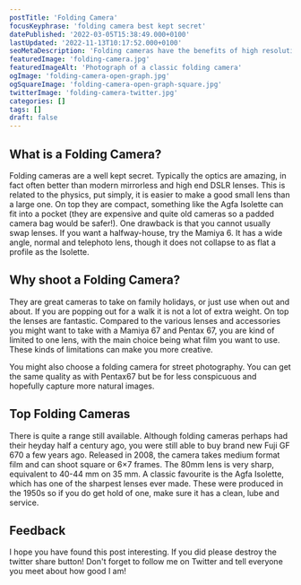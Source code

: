 ```yaml
---
postTitle: 'Folding Camera'
focusKeyphrase: 'folding camera best kept secret'
datePublished: '2022-03-05T15:38:49.000+0100'
lastUpdated: '2022-11-13T10:17:52.000+0100'
seoMetaDescription: 'Folding cameras have the benefits of high resolution negatives but are so much more compact and often have amazing optics'
featuredImage: 'folding-camera.jpg'
featuredImageAlt: 'Photograph of a classic folding camera'
ogImage: 'folding-camera-open-graph.jpg'
ogSquareImage: 'folding-camera-open-graph-square.jpg'
twitterImage: 'folding-camera-twitter.jpg'
categories: []
tags: []
draft: false
---
```


## What is a Folding Camera?

Folding cameras are a well kept secret. Typically the optics are amazing, in fact often better than modern mirrorless and high end DSLR lenses. This is related to the physics, put simply, it is easier to make a good small lens than a large one. On top they are compact, something like the Agfa Isolette can fit into a pocket (they are expensive and quite old cameras so a padded camera bag would be safer!). One drawback is that you cannot usually swap lenses. If you want a halfway-house, try the Mamiya 6. It has a wide angle, normal and telephoto lens, though it does not collapse to as flat a profile as the Isolette.

## Why shoot a Folding Camera?

They are great cameras to take on family holidays, or just use when out and about. If you are popping out for a walk it is not a lot of extra weight. On top the lenses are fantastic. Compared to the various lenses and accessories you might want to take with a Mamiya 67 and Pentax 67, you are kind of limited to one lens, with the main choice being what film you want to use. These kinds of limitations can make you more creative.

You might also choose a folding camera for street photography. You can get the same quality as with Pentax67 but be for less conspicuous and hopefully capture more natural images.

## Top Folding Cameras

There is quite a range still available. Although folding cameras perhaps had their heyday half a century ago, you were still able to buy brand new Fuji GF 670 a few years ago. Released in 2008, the camera takes medium format film and can shoot square or 6&times;7 frames. The 80mm lens is very sharp, equivalent to 40-44&nbsp;mm on 35&nbsp;mm. A classic favourite is the Agfa Isolette, which has one of the sharpest lenses ever made. These were produced in the 1950s so if you do get hold of one, make sure it has a clean, lube and service.

## Feedback

I hope you have found this post interesting. If you did please destroy the twitter share button! Don't forget to follow me on Twitter and tell everyone you meet about how good I am!
